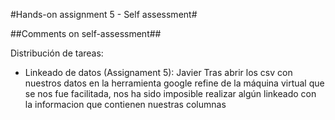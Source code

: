 #Hands-on assignment 5 - Self assessment#

##Comments on self-assessment##

Distribución de tareas:
- Linkeado de datos  (Assignament 5): Javier
Tras abrir los csv con nuestros datos en la herramienta google refine de la máquina virtual que se nos fue facilitada, nos ha sido imposible realizar algún linkeado con la informacion que contienen nuestras columnas
